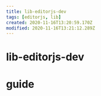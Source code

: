 ```yaml
---
title: lib-editorjs-dev
tags: [editorjs, lib]
created: 2020-11-16T13:20:59.170Z
modified: 2020-11-16T13:21:12.289Z
---
```


# lib-editorjs-dev

# guide
